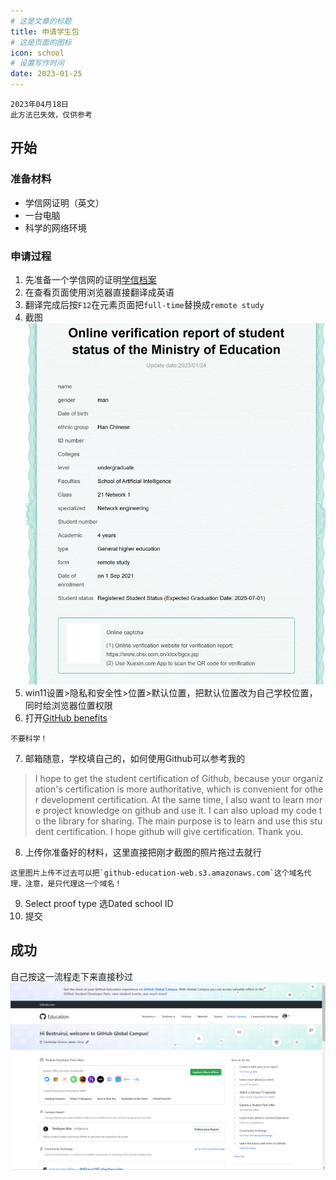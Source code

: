 ```yaml
---
# 这是文章的标题
title: 申请学生包
# 这是页面的图标
icon: school
# 设置写作时间
date: 2023-01-25
---
```

```info
2023年04月18日
此方法已失效，仅供参考
```
## 开始
### 准备材料
- 学信网证明（英文）
- 一台电脑
- 科学的网络环境
### 申请过程
1. 先准备一个学信网的证明[学信档案 ](https://my.chsi.com.cn/archive/bab/index.action)
2. 在查看页面使用浏览器直接翻译成英语
3. 翻译完成后按`F12`在元素页面把`full-time`替换成`remote study`
4. 截图![示例](./student.jpg "示例")
5. win11设置>隐私和安全性>位置>默认位置，把默认位置改为自己学校位置，同时给浏览器位置权限
6. 打开[GitHub benefits](https://education.github.com/discount_requests/pack_application)
````danger
不要科学！
````
7. 邮箱随意，学校填自己的，如何使用Github可以参考我的
>I hope to get the student certification of Github, because your organization's certification is more authoritative, which is convenient for other development certification. At the same time, I also want to learn more project knowledge on github and use it. I can also upload my code to the library for sharing. The main purpose is to learn and use this student certification. I hope github will give certification. Thank you.
8. 上传你准备好的材料，这里直接把刚才截图的照片拖过去就行
````tip
这里图片上传不过去可以把`github-education-web.s3.amazonaws.com`这个域名代理，注意，是只代理这一个域名！
````
9. Select proof type 选Dated school ID
10. 提交
## 成功
自己按这一流程走下来直接秒过
![成功](./studentsucces.png)
